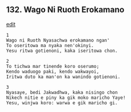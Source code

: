
## 132.  Wago Ni Ruoth Erokamano
[edit](https://docs.google.com/document/d/1a7wUZqQwe5nnxPfXc5ELpQIOWKx8UMR2/edit?mode=html)



    1
    Wago ni Ruoth Nyasachwa erokamano ngan'
    To oseritowa ma nyaka nen'okinyi.
    Yesu ritwa gotienoni, kaka iseritowa chon.

    2
    To tichwa mar tinende koro oserumo;
    Kendo waduogo paki, kendo wakwayoi,
    Iritwa duto ka man'on ka wanindo gotienoni.

    3
    Nyasaye, bedi Jakwadhwa, kaka nisingo chon
    Nikech nitie e piny ka gik moko maricho Yaye!
    Yesu, winjwa koro: warwa e gik maricho gi.


